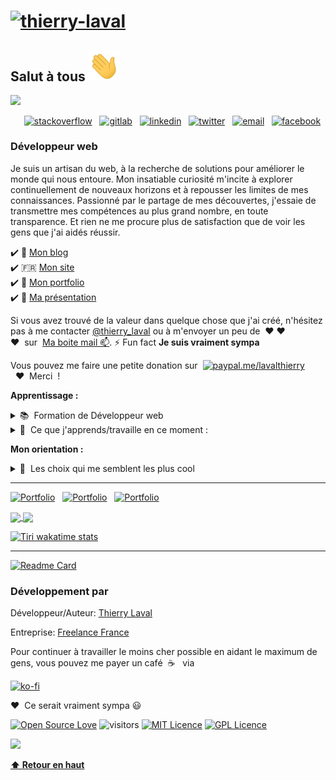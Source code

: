# [![thierry-laval](https://github.com/thierry-laval/thierry-laval/blob/master/images/banniere.jpg?raw=true)](https://thierrylaval.dev)

<!--## Salut à tous 👋 -->
## Salut à tous <img src="images/wave.gif" width="50px">
![](https://komarev.com/ghpvc/?username=thierry-laval&style=for-the-badge&base=10000&label=Vues+du+PROFILE)


<p align ="right">
<a target="blank" href="https://stackoverflow.com/story/thierrylaval"><img alt="stackoverflow" img height="35" src="https://cdn.sstatic.net/Sites/stackoverflow/Img/apple-touch-icon.png"></a>&nbsp;&nbsp;
<a target="blank" href="https://gitlab.com/thierry-laval"><img alt="gitlab" img height="24" src="https://gitlab.com/assets/favicon-7901bd695fb93edb07975966062049829afb56cf11511236e61bcf425070e36e.png"></a>&nbsp;&nbsp;
<a target="blank" href="https://www.linkedin.com/in/thierry-laval"><img alt="linkedin" img height="24" src="https://github.com/thierry-laval/thierry-laval/blob/master/images/linkedin.png?raw=true"></a>&nbsp;&nbsp;
<a target="blank" href="https://twitter.com/thierry_laval"><img alt="twitter" img height="24" src="https://github.com/thierry-laval/thierry-laval/blob/master/images/twitter.png?raw=true"></a>&nbsp;&nbsp;
<a target="blank" href="mailto:contact@thierrylaval.dev"><img alt="email" img height="24" src="https://github.com/thierry-laval/thierry-laval/blob/master/images/applemail.png?raw=true"></a>&nbsp;&nbsp;
<a target="blank" href="https://www.facebook.com/thierrylaval"><img alt="facebook" img height="24" src="https://github.com/thierry-laval/thierry-laval/blob/master/images/facebook.png?raw=true"></a>&nbsp;&nbsp;

### Développeur web

Je suis un artisan du web, à la recherche de solutions pour améliorer le monde qui nous entoure. Mon insatiable curiosité m'incite à explorer continuellement de nouveaux horizons et à repousser les limites de mes connaissances. Passionné par le partage de mes découvertes, j'essaie de transmettre mes compétences au plus grand nombre, en toute transparence. Et rien ne me procure plus de satisfaction que de voir les gens que j'ai aidés réussir.

:heavy_check_mark: 📝 <a href="https://blog.thierrylaval.dev/" target="blank">Mon blog</a><br>
:heavy_check_mark: 🇫🇷 <a href="https://thierrylaval.dev/" target="blank">Mon site</a><br>
:heavy_check_mark: 📗 <a href="https://portfolio.thierrylaval.dev/" target="blank">Mon portfolio</a><br>
:heavy_check_mark: 🔖 <a href="https://presentation.thierrylaval.dev/" target="blank">Ma présentation</a><br>

Si vous avez trouvé de la valeur dans quelque chose que j'ai créé, n'hésitez pas à me contacter [@thierry_laval](https://twitter.com/thierry_laval/) ou à m'envoyer un peu de&nbsp;&nbsp;♥ ♥ ♥&nbsp;&nbsp;sur&nbsp;&nbsp;[Ma boite mail 📫](mailto:contact@thierrylaval.dev). ⚡ Fun fact **Je suis vraiment sympa**

Vous pouvez me faire une petite donation sur&nbsp;&nbsp;[![paypal.me/lavalthierry](https://ionicabizau.github.io/badges/paypal.svg)](https://paypal.me/lavalthierry?locale.x=fr_FR)&nbsp;&nbsp;:heart:&nbsp;&nbsp;Merci&nbsp;&nbsp;!

<p>
<strong>Apprentissage :</strong>
    <details>
      <summary>📚&nbsp;&nbsp;Formation de Développeur web</summary>
        - Création/intégration d'une maquette<br/>
        - La ligne de commande<br/>
        - Git et GitHub<br/>
        - HTML5 & CSS3, SASS<br/>
        - JavaScript<br/>
        - Bootstrap 4<br/>
        - Node.js<br/>
        - Express<br/>
        - MongoDB<br/>
        - PHP<br/>
        - L'OSWAP<br/>
        - API REST<br/>
        - MySQL<br/>
        - Vue.js<br/>
    </details>
    <details>
      <summary>🌱&nbsp;&nbsp;Ce que j'apprends/travaille en ce moment :</summary>
        - Html5, Css3<br/>
        - JavaScript pour le web<br/>
        - MySQL<br/>
        - PHP<br/>
        - Symfony<br/>
        - Devops<br/>
        - VueJs 3
      </details>
</p>
<p>
<strong>Mon orientation :</strong>
<details>
      <summary>🤔&nbsp;&nbsp;Les choix qui me semblent les plus cool</summary>
        - Création de sites et de boutiques<br/>
        - e-commerce<br/>
        - Prestashop (gestion et développements)<br/>
        - Wordpress<br/>
        - Apprentissages de code<br/>
        - Spécialisation dans la voie qui me paraîtra la plus sympa !<br/>
        - Aider les gens.
      </details>
      </p>

---

<a target="blank" href="https://thierrylaval.dev"><img alt="Portfolio" img height="24" src="https://img.shields.io/badge/Tiri-PRO-red"/></a>&nbsp;&nbsp;
<a target="blank" href="https://blog.thierrylaval.dev"><img alt="Portfolio" img height="24" src="https://img.shields.io/badge/Visitez-mon%20blog-blue"/></a>&nbsp;&nbsp;
<a target="blank" href="https://ko-fi.com/W7W3E07MS"><img alt="Portfolio" img height="24" src="https://img.shields.io/badge/Payez--moi-un%20caf%C3%A9-white"/></a>&nbsp;&nbsp;

<a href="https://github.com/thierry-laval">
  <img align="center" src="https://github-readme-stats.vercel.app/api/top-langs/?username=thierry-laval&layout=compact&locale=fr&theme=merko&include_all_commits=true&langs_count=8" />
</a>
<a href="https://github.com/thierry-laval">
  <img align="center" src="https://github-readme-stats.vercel.app/api?username=thierry-laval&show_icons=true&locale=fr&theme=merko&include_all_commits=true&hide=issues" />
</a>

[![Tiri wakatime stats](https://github-readme-stats.vercel.app/api/wakatime?username=Tiri&layout=compact&theme=merko)](https://github.com/thierry-laval/thierry-laval)

---

[![Readme Card](https://github-readme-stats.vercel.app/api/pin/?username=thierry-laval&repo=github-readme-stats&theme=merko&locale=fr)](https://github.com/thierry-laval/github-readme-stats)

### Développement par

Développeur/Auteur: [Thierry Laval](https://github.com/thierry-laval)

Entreprise: [Freelance France](https://github.com/xXx-France)

Pour continuer à travailler le moins cher possible en aidant le maximum de gens,
vous pouvez me payer un café&nbsp;&nbsp;☕️&nbsp;&nbsp; via

[![ko-fi](https://ko-fi.com/img/githubbutton_sm.svg)](https://ko-fi.com/W7W3E07MS)

:heart:&nbsp;&nbsp;Ce serait vraiment sympa 😃

[![Open Source Love](https://img.shields.io/badge/Open%20Source-%E2%9D%A4%EF%B8%8F-color=green&right_color=red)](https://github.com/thierry-laval/)
![visitors](https://visitor-badge.glitch.me/badge?page_id=thierry-laval.visitor-badge&right_color=blue&left_text=Nombre-de-visiteurs)
[![MIT Licence](https://badges.frapsoft.com/os/mit/mit.png?v=103)](https://opensource.org/licenses/mit-license.php)
[![GPL Licence](https://badges.frapsoft.com/os/gpl/gpl.png?v=103 )](https://opensource.org/licenses/GPL-3.0/)

![](https://hit.yhype.me/github/profile?user_id=46448224)

**[⬆ Retour en haut](#)**
